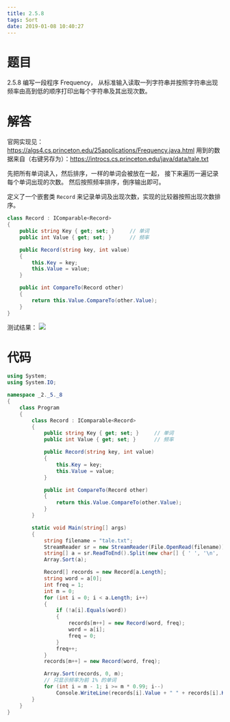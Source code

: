```yaml
---
title: 2.5.8
tags: Sort
date: 2019-01-08 10:40:27
---
```


# 题目

2.5.8
编写一段程序 Frequency，
从标准输入读取一列字符串并按照字符串出现频率由高到低的顺序打印出每个字符串及其出现次数。

# 解答

官网实现见：https://algs4.cs.princeton.edu/25applications/Frequency.java.html
用到的数据来自（右键另存为）：https://introcs.cs.princeton.edu/java/data/tale.txt

先把所有单词读入，然后排序，一样的单词会被放在一起，
接下来遍历一遍记录每个单词出现的次数。
然后按照频率排序，倒序输出即可。

定义了一个嵌套类 `Record` 来记录单词及出现次数，实现的比较器按照出现次数排序。

```csharp
class Record : IComparable<Record>
{
    public string Key { get; set; }     // 单词
    public int Value { get; set; }      // 频率

    public Record(string key, int value)
    {
        this.Key = key;
        this.Value = value;
    }

    public int CompareTo(Record other)
    {
        return this.Value.CompareTo(other.Value);
    }
}
```

测试结果：
![](./1.png)


# 代码

```csharp
using System;
using System.IO;

namespace _2._5._8
{
    class Program
    {
        class Record : IComparable<Record>
        {
            public string Key { get; set; }     // 单词
            public int Value { get; set; }      // 频率

            public Record(string key, int value)
            {
                this.Key = key;
                this.Value = value;
            }

            public int CompareTo(Record other)
            {
                return this.Value.CompareTo(other.Value);
            }
        }

        static void Main(string[] args)
        {
            string filename = "tale.txt";
            StreamReader sr = new StreamReader(File.OpenRead(filename));
            string[] a = sr.ReadToEnd().Split(new char[] { ' ', '\n', '\r' }, StringSplitOptions.RemoveEmptyEntries);
            Array.Sort(a);

            Record[] records = new Record[a.Length];
            string word = a[0];
            int freq = 1;
            int m = 0;
            for (int i = 0; i < a.Length; i++)
            {
                if (!a[i].Equals(word))
                {
                    records[m++] = new Record(word, freq);
                    word = a[i];
                    freq = 0;
                }
                freq++;
            }
            records[m++] = new Record(word, freq);

            Array.Sort(records, 0, m);
            // 只显示频率为前 1% 的单词
            for (int i = m - 1; i >= m * 0.99; i--)
                Console.WriteLine(records[i].Value + " " + records[i].Key);
        }
    }
}
```